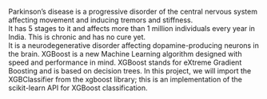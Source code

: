 Parkinson’s disease is a progressive disorder of the central nervous system affecting movement and inducing tremors and stiffness. <br>
It has 5 stages to it and affects more than 1 million individuals every year in India. This is chronic and has no cure yet. <br>
It is a neurodegenerative disorder affecting dopamine-producing neurons in the brain.
XGBoost is a new Machine Learning algorithm designed with speed and performance in mind. XGBoost stands for eXtreme Gradient Boosting and is based on decision trees. In this project, we will import the XGBClassifier from the xgboost library; this is an implementation of the scikit-learn API for XGBoost classification.
